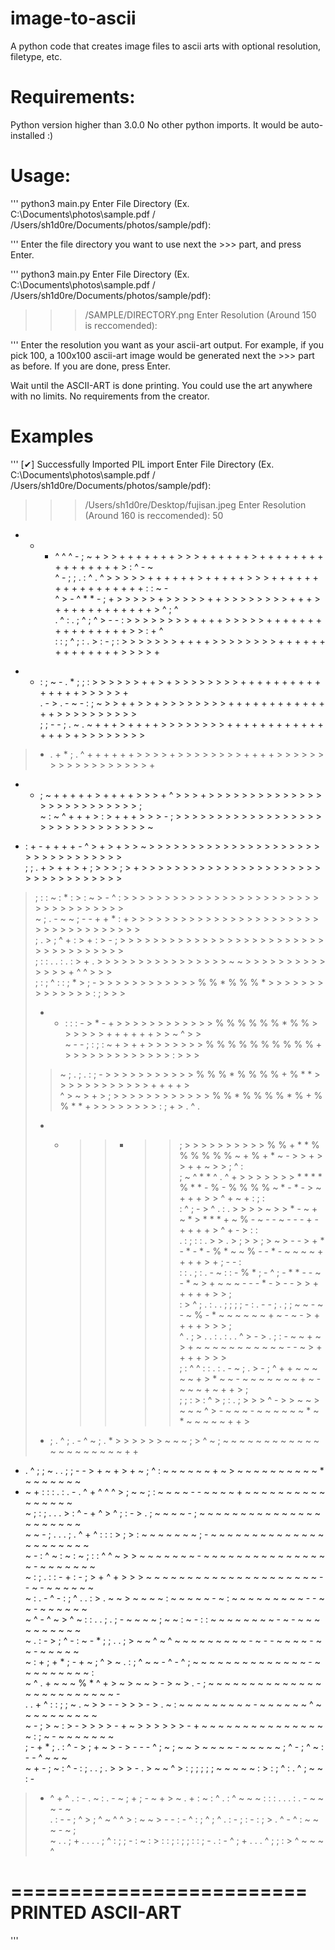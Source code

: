 # image-to-ascii
A python code that creates image files to ascii arts with optional resolution, filetype, etc.

# Requirements:
Python version higher than 3.0.0
No other python imports. It would be auto-installed :)

# Usage:
'''
python3 main.py
Enter File Directory (Ex. C:\Documents\photos\sample.pdf / /Users/sh1d0re/Documents/photos/sample/pdf):
>>> 
'''
Enter the file directory you want to use next the >>> part, and press Enter.

'''
python3 main.py
Enter File Directory (Ex. C:\Documents\photos\sample.pdf / /Users/sh1d0re/Documents/photos/sample/pdf):
>>> /SAMPLE/DIRECTORY.png
Enter Resolution (Around 150 is reccomended):
>>> 
'''
Enter the resolution you want as your ascii-art output. For example, if you pick 100, a 100x100 ascii-art image would be generated next the >>> part as before. If you are done, press Enter.

Wait until the ASCII-ART is done printing. You could use the art anywhere with no limits. No requirements from the creator.

# Examples
'''
[✔︎] Successfully Imported PIL import
Enter File Directory (Ex. C:\Documents\photos\sample.pdf / /Users/sh1d0re/Documents/photos/sample/pdf):
>>> /Users/sh1d0re/Desktop/fujisan.jpeg
Enter Resolution (Around 160 is reccomended):
>>> 50
+  +  -  ^  ^  ^  -  ;  ~  +  >  >  +  +  +  +  +  +  +  >  >  >  +  +  +  +  +  +  >  +  +  +  +  +  +  +  +  +  +  +  +  +  +  +  +  >  :  ^  -  ~  
^  -  ;  ;  .  :  ^  .  ^  >  >  >  >  >  +  +  +  +  +  +  >  +  +  +  +  +  >  >  >  +  +  +  +  +  +  +  +  +  +  +  +  +  +  +  +  +  :  :  ~  -  
^  >  -  ^  *  *  -  ;  +  >  >  >  >  >  +  >  >  >  >  >  +  +  >  >  >  >  >  >  >  >  +  +  +  >  +  +  +  +  +  +  +  +  +  +  +  +  >  ^  ;  ^  
.  ^  :  .  ;  ^  ;  ^  >  -  -  :  >  >  >  >  >  >  >  >  +  +  +  +  >  >  >  >  >  +  +  +  +  +  +  +  +  +  +  +  +  +  +  +  +  >  >  :  +  ^  
:  :  ;  ^  ;  :  .  >  :  -  ;  :  >  >  >  >  >  >  >  +  +  +  +  >  >  >  >  >  >  >  >  +  +  +  +  +  +  +  +  +  +  +  +  +  +  >  >  >  >  +  
-  -  :  ;  ~  -  .  *  ;  ;  :  >  >  >  >  >  >  +  +  >  +  >  >  >  >  >  >  >  >  +  +  +  +  +  +  +  +  +  +  +  +  +  +  +  >  >  >  >  >  +  
.  -  >  .  -     ~  -  :  ;  ~  >  >  +  +  >  >  +  >  >  >  >  >  >  >  >  +  +  +  +  +  +  +  +  +  +  +  +  +  +  >  >  >  >  >  >  >  >  >  >  
;  ;  -  -  ;  .  ~  .  ~  +  +  +  >  +  +  +  +  >  >  >  >  >  >  >  >  +  +  +  +  +  +  +  +  +  +  +  +  +  +  +  >  +  >  >  >  >  >  >  >  >  
>  -  .  +  *  ;  .  ^  +  +  +  +  +  +  >  >  >  >  +  >  >  >  >  >  >  >  >  +  +  +  +  >  >  >  >  >  >  >  >  >  >  >  >  >  >  >  >  >  >  +  
+  -  ;  ~  +  +  +  +  +  >  +  +  +  +  >  >  >  +  ^  >  >  >  +  >  >  >  >  >  >  >  >  >  >  >  >  >  >  >  >  >  >  >  >  >  >  >  >  >  >  ;  
~  :  ~  ^  +  +  +  >  :  >  +  +  +  >  >  >  -  ;  >  >  >  >  >  >  >  >  >  >  >  >  >  >  >  >  >  >  >  >  >  >  >  >  >  >  >  >  >  >  >  ~  
-  :  +  -  +  +  +  +  -  ^  >  +  >  +  >  >  ~  >  >  >  >  >  >  >  >  >  >  >  >  >  >  >  >  >  >  >  >  >  >  >  >  >  >  >  >  >  >  >  >  >  
;  ;  .  +  >  +  +  >  +  ;  >  >  >  ;  >  +  >  >  >  >  >  >  >  >  >  >  >  >  >  >  >  >  >  >  >  >  >  >  >  >  >  >  >  >  >  >  >  >  >  >  
>  ;  :  :  ~  :  *  :  >  :  ~  >  -  ^  :  >  >  >  >  >  >  >  >  >  >  >  >  >  >  >  >  >  >  >  >  >  >  >  >  >  >  >  >  >  >  >  >  >  >  >  
~  ;  .  -  ~  ~  ;  -  -  +  +  *  :  +  >  >  >  >  >  >  >  >  >  >  >  >  >  >  >  >  >  >  >  >  >  >  >  >  >  >  >  >  >  >  >  >  >  >  >  >  
>  ;  .  >  ;  ^  +  :  >  +  :  >  -  ;  >  >  >  >  >  >  >  >  >  >  >  >  >  >  >  >  >  >  >  >  >  >  >  >  >  >  >  >  >  >  >  >  >  >  >  >  
>  ;  :  :  .  .  :  .  :  >  +  .  >  >  >  >  >  >  >  >  >  >  >  >  >  >  >  >  ~  ~  >  >  >  >  >  >  >  >  >  >  >  >  >  >  +  ^  ^  >  >  >  
>  ;  :  ;  ^  :  :  ;  *  >  ;  -  >  >  >  >  >  >  >  >  >  >  >  >  %  %  *  %  %  %  *  >  >  >  >  >  >  >  >  >  >  >  >  >  >  :  ;  >  >  >  
>  -  *  :  :  :  -  >  *  -  +  >  >  >  >  >  >  >  >  >  >  >  >  %  %  %  %  %  %  *  %  %  >  >  >  >  >  >  +  +  +  +  +  +  >  >  ~  ^  >  >  
>  ~     -  -     ;  :  ;  :  ~  +  >  +  +  >  >  >  >  >  >  >  %  %  %  %  %  %  %  %  %  %  +  >  >  >  >  >  >  >  >  >  >  >  >  >  :  >  >  >  
>  >  ~  ;  .  ;  .  :  ;  -  >  >  >  >  >  >  >  >  >  >  >  %  %  %  *  %  %  %  %  +  %  *  *  >  >  >  >  >  >  >  >  >  >  >  >  +  +  +  +  >  
>  ^  >  ~  >  +  >  ;  >  >  >  >  >  >  >  >  >  >  >  >  %  %  *  %  %  %  %  *  %  +  %  %  *  *  +  >  >  >  >  >  >  >  >  :  ;  +  >  .  ^  .  
>  +  *  >  >  *  >  >  ;  >  >  >  >  >  >  >  >  >  >  %  %  +  *  *  %  %  %  %  %  %  ~  +  %  +  *  ~  -  >  >  +  >  >  +  +  ~  >  >  ;  ^  :  
;  ~  ^  *  *     ^  .  ^  +  >  >  >  >  >  >  >  *  *  *  *  %  *  *  -  %  -  %  %  %  %  ~  *  -  *  -  >  ~  +  +  +  >  >  ^  +  ~  +  :  ;  :  
:  ^  ;  -  >  ^  .  :  .  >  >  >  >  ~  >  >  *  -  ~  +  ~  *  >  *  *  *  +  ~  %  -  ~  -  -  ~  -  -  -  +  -  +  +  +  +  >  ^  +  -  >  :  :  
.  :  ;  :  :  .  >  >  .  >  ;  >  >  ;  >  ~  >  -  -  >  +  *  -  *  -  *  -  %  *  ~  ~  %  -  -  *  -  ~  ~  ~  ~  +  +  +  +  >  +  ;  -  -  :  
   :  :  .  ;  :  .  -  ~  :  :  -  %  *  ;  -  ^  ;  -  *  *  -  -  ~  -  *  ~  >  +  ~  ~  ~  -  -  -  *  -  >  -  -  >  >  +  +  +  +  +  >  >  ;  
:  >  ^  ;  .  :  .  .  ;  ;  ;  ;  -  :  .  -  -  ;  .  ;  ;  ~  ~  -  ~  -  ~  %  -  *  ~  ~  ~  ~  ~  ~  +  ~  -  ~  -  >  +  +  +  +  >  >  >  ;  
^  .  ;  >     .     .  :  .  :  .  .     ^  >  -  >  .  ;  :  -  ~  ~  +  ~  >  +  ~  ~  ~  ~  ~  ~  ~  ~  ~  ~  ~  -  -  ~  >  +  +  +  +  >  >  >  
;  :  ^  ^  :  :     .  :  .  -  ~  ;  .  >  -  ;  ^  +  +  ~  ~  ~  ~  ~  +  >  *  ~  ~  -  ~  ~  ~  ~  ~  ~  ~  +  ~  -  ~  ~  ~  +  ~  +  +  >  ;  
>  ;  ;  :  >     :  ^  >  ;  :  .  ;  >  >  >  ^  -  >  >  ~  ~  >  ~  ~  ~  ^  >  -  ~  ~  ~  -  ~  ~  ~  ~  ~  ~  *  ~  *  ~  ~  ~  ~  ~  +  +  >  
>  -  ;  .  ^  ;  .  -  ^  ~  ;  .  *  >  >  >  >  >  >  ~  ~  ~  ;  >  ^  ~  ;  ~  ~  ~  ~  ~  ~  ~  ~  ~  ~  ~  ~  ~  ~  ~  ~  ~  ~  ~  ~  ~  +  +  
+  .  ^     ;  ;  ~  .  .  ;  ;  -  -  >  +  ~  +  >  +  ~  ;  ^  :  ~  ~  ~  ~  ~  ~  +  ~  >  ~  ~  ~  ~  ~  ~  ~  ~  ~  ~  *  ~  ~  ~  ~  ~  ~  ~  
+  ~  +  :  :     :  .  :  .  -  .  ^  +  ^  ^  ^  >  ;  ~  ~  ;  :  ~  ~  ~  ~  -  -  ~  ~  ~  ~  +  ~  ~  ~  ~  ~  ~  ~  ~  ~  ~  ~  ~  ~  ~  ~  ~  
~  ;  :     ;  .  .  .  >  :  ^  -  +  ^  >  ^  ;  :  -  >  .  ;  ~  ~  ~  ~  -  ;  ~  ~  ~  ~  ~  ~  ~  ~  ~  ~  ~  ~  ~  ~  ~  ~  ~  ~  ~  ~  ~  ~  
~  ~  -  ;  .  .  .  ;  .  ^  +  ^  :  :  :  >  ;  >  :  ~  ~  ~  ~  ~  ~  ~  ;  -  ~  ~  ~  ~  ~  ~  ~  ~  ~  ~  ~  ~  ~  ~  ~  ~  ~  ~  ~  ~  ~  ~  
~  -  :     ^  ~  :  ~  :  ~  ;  :  :  ^  ^  ~  >  >  ~  ~  ~  ~  ~  ~  ~  -  ~  ~  ~  ~  ~  ~  ~  ~  ~  ~  ~  ~  ~  ~  ~  ~  -  ~  ~  ~  ~  ~  ~  ~  
~  :  ;  .  :  :  -  +  :  -  ;  >  +  ^  +  >  >  >  ~  ~  ~  ~  ~  ~  ~     ~  ~  ~  ~  ~  ~  ~  ~  ~  ~  ~  ~  ~  ~  -  -  ~  -  ~  ~  ~  ~  ~  ~  
~  :  .  -  ^  -  :  ;  ^  .  .  :  >  .  ~  ~  >  ~  ~  ~  ~  :  ~  ~  ~  ~  ~  -  ~  :  ~  ~  ~  ~  ~  ~  ~  ~  ~  -  -  ~  ~  -  ~  ~  ~  ~  ~  ~  
~  ^  -  ^  ~  >  ^     ~  :  :  .  .  ;  .  ;  -  ~  ~  ~  ~  ;  ~  ~  :  ~  -  :  :  ~  ~  ~  ~  ~  ~  ~  ~  -  ~  -  ~  ~  ~  ~  ~  ~  ~  ~  ~  ~  
~  .  :  -  >  ;  ^  -  :  ~  -  *  ;  ;     .  .  ;  >  ~  ~  ^  ~  ^  ~  ~  ~  ~  ~  ~  ~  ~  ~  -  ~  -  -  ~  ~  ~  ~  -  ~  ~  -  ~  ~  ~  ~  ~  
~  :  +  ;  +  *  ;  -  +  ~  ;  ^  >  ~  .  :  ;  ^  ~  ~  -  ^  -  ^  ;  ~  ~  ~  ~  ~  ~  ~  ~  ~  ~  ~  ~  ~  ~  -  ~  ~  ~  ~  ~  ~  ~  ~  ~  :  
~  ^  .  +  ~  ~  ~  %  *  ^  +  >  ~  >  ~  ~  >  -  >  ~  >  .  -  ;  ~  ~  ~  ~  ~  ~  ~  ~  ~  ~  ~  ~  ~  ~  ~  ~  ~  ~  ~  ~  ~  ~  ~  ~  ~  -  
.  .  +  ^  :  :  ;  ;  ~  .  ~  >  >  -  -  >  >  >  -  >  .  ~  :  ~  ~  ~  ~  ~  ~  ~  ~  ~  -  ~  ~  ~  ~  ~  ~  ^  ~  ~  ~  ~  ~  ~  ~  ~  ~  ~  
~  -  ;  >  ~  :  >  -  >  >  >  >  -  +  ~  >  >  >  >  >  >  -  +  ~  ~  ~  ~  ~  ~  ~  ~  ~  ~  ~  ~  ~  ~  ~  ~  :  ;  ~  -  ~  ~  ~  ~  ~  ~  ~  
;  -  +  *  ;  .  :  ^  -     >  ;  +  ~  >  -  >  -  -  -  ^  ;  ~  ;  ~  ~  >  ~  ~  ~  ~  -  ~  ~  ~  ~  ~  ;  ^  -  ;  ^  ~  :  -  -  ^  ~  ~  ~  
~  +  -  ;  ~  :  ^  -  :  ;  .  .  ;  .        >  >  >  -  .  >  ~  ~  ^  >  :  ;  ;  ;  ;  ;  ~  ~  ~  ~  ~  :  >  :  ;  ^  :  .  ^  ;  ~  ~  :  -  
>  -  ^  +  ^     .  :  -  .  ~  :  .  -  ~  ;  +  ;  -     ~  +  >  ~  .  +  :  ~  :  ^  .  :  ^  ~  ~  ~  :  :  :  .  .  .  :  .  -  ~  ~  ~  -  ~  
>  .  :  -  -     ;     ^  >  ;  ^  ~  ^  ^  >  :  ~  ~  >  -  -  :  -  ^  :  ;  ^  ;  ^  .  :  -  ;  :  -  :  ;  >  .  ^  -  ^  :  ~  ~  ~  -  ~  ;  
~  .  .  ;  +     .  .  .  .  ;  ^  :  ;  ;  -  :  ~  :  >  :  :  ;  :  ;  ;  :  :  ;  -  .     :  -  ^  ;  +  .  .  .  ^  ;  ;  :  >  ^  ~  ~  ~  ^  


=========================
PRINTED ASCII-ART
=========================
'''
